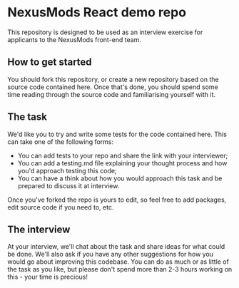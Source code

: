 # NexusMods React demo repo

This repository is designed to be used as an interview exercise for applicants to the NexusMods front-end team.

## How to get started

You should fork this repository, or create a new repository based on the source code contained here. Once that's done, you should spend some time reading through the source code and familiarising yourself with it.

## The task

We'd like you to try and write some tests for the code contained here. This can take one of the following forms:

- You can add tests to your repo and share the link with your interviewer;
- You can add a testing.md file explaining your thought process and how you'd approach testing this code;
- You can have a think about how you would approach this task and be prepared to discuss it at interview.

Once you've forked the repo is yours to edit, so feel free to add packages, edit source code if you need to, etc.

## The interview

At your interview, we'll chat about the task and share ideas for what could be done. We'll also ask if you have any other suggestions for how you would go about improving this codebase. You can do as much or as little of the task as you like, but please don't spend more than 2-3 hours working on this - your time is precious!
